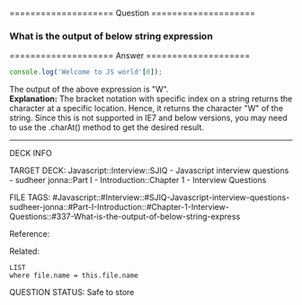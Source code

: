 ==================== Question ====================  

### What is the output of below string expression  

==================== Answer ====================  

```javascript
console.log('Welcome to JS world'[0]);
```

The output of the above expression is "W".  
**Explanation:** The bracket notation with specific index on a string returns
the character at a specific location. Hence, it returns the character "W" of the
string. Since this is not supported in IE7 and below versions, you may need to
use the .charAt() method to get the desired result.

---

DECK INFO

TARGET DECK: Javascript::Interview::SJIQ - Javascript interview questions -
sudheer jonna::Part I - Introduction::Chapter 1 - Interview Questions

FILE TAGS:
#Javascript::#Interview::#SJIQ-Javascript-interview-questions-sudheer-jonna::#Part-I-Introduction::#Chapter-1-Interview-Questions::#337-What-is-the-output-of-below-string-express

Reference:

Related:

```dataview
LIST
where file.name = this.file.name
```

QUESTION STATUS: Safe to store
